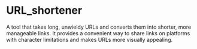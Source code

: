 # URL_shortener
A tool that takes long, unwieldy URLs and converts them into shorter, more manageable links. It provides a convenient way to share links on platforms with character limitations and makes URLs more visually appealing.
